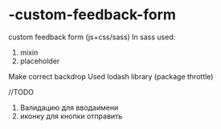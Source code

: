 # -custom-feedback-form
 custom feedback form (js+css/sass)
 In sass used:
 1. mixin
 2. placeholder

Make correct backdrop
Used lodash library (package throttle) 
   

//TODO 
1. Валидацию для вводаимени
2. иконку для кнопки отправить 

